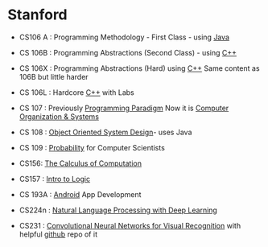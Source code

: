 # Stanford 
* CS106 A : Programming Methodology - First Class - using [Java]()
* CS 106B : Programming Abstractions (Second Class) - using [C++](https://github.com/adhikariaman01/BookmarkSiteList/tree/master/MyBookmarkedLink/C-plus-plus)
* CS 106X : Programming Abstractions (Hard) using [C++](https://github.com/adhikariaman01/BookmarkSiteList/tree/master/MyBookmarkedLink/C-plus-plus) Same content as 106B but little harder
* CS 106L : Hardcore [C++](https://github.com/adhikariaman01/BookmarkSiteList/tree/master/MyBookmarkedLink/C-plus-plus) with Labs

* CS 107 : Previously [Programming Paradigm](https://www.youtube.com/playlist?list=PL9D558D49CA734A02) Now it is [Computer Organization & Systems](https://web.stanford.edu/class/cs107/syllabus.html)

* CS 108 : [Object Oriented System Design](http://web.stanford.edu/class/archive/cs/cs108/cs108.1092/)- uses Java
* CS 109 : [Probability](http://web.stanford.edu/class/cs109//) for Computer Scientists

* CS156: [The Calculus of Computation](http://web.stanford.edu/class/cs156/)
* CS157 : [Intro to Logic](http://logic.stanford.edu/classes/cs157/current/)

* CS 193A : [Android](https://github.com/adhikariaman01/BookmarkSiteList/tree/master/MyBookmarkedLink/Android) App Development

* CS224n : [Natural Language Processing with Deep Learning](http://web.stanford.edu/class/cs224n/) 

* CS231 : [Convolutional Neural Networks for Visual Recognition](http://vision.stanford.edu/teaching/cs231n/) with helpful [github](https://github.com/machinelearningnanodegree/stanford-cs231) repo of it
